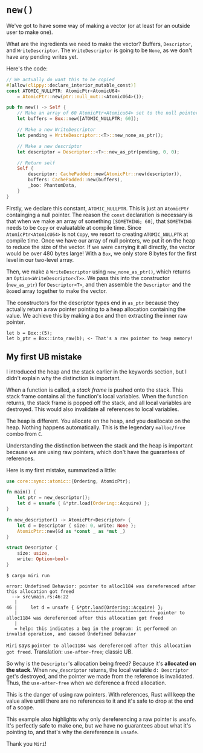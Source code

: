 # `new()`

We've got to have some way of making a vector (or at least for an outside user
to make one).

What are the ingredients we need to make the vector? Buffers, `Descriptor`, and
`WriteDescriptor`. The `WriteDescriptor` is going to be `None`, as we don't have
any pending writes yet.

Here's the code:

```rust
// We actually do want this to be copied
#[allow(clippy::declare_interior_mutable_const)]
const ATOMIC_NULLPTR: AtomicPtr<AtomicU64>
    = AtomicPtr::new(ptr::null_mut::<AtomicU64>());

pub fn new() -> Self {
    // Make an array of 60 AtomicPtr<Atomicu64> set to the null pointer
    let buffers = Box::new([ATOMIC_NULLPTR; 60]);

    // Make a new WriteDescriptor
    let pending = WriteDescriptor::<T>::new_none_as_ptr();

    // Make a new descriptor
    let descriptor = Descriptor::<T>::new_as_ptr(pending, 0, 0);

    // Return self
    Self {
        descriptor: CachePadded::new(AtomicPtr::new(descriptor)),
        buffers: CachePadded::new(buffers),
        _boo: PhantomData,
    }
}

```

Firstly, we declare this constant, `ATOMIC_NULLPTR`. This is just an `AtomicPtr`
containging a null pointer. The reason the `const` declaration is necessary is
that when we make an array of something `[SOMETHING; 60]`, that `SOMETHING`
needs to be `Copy` or evaluatable at compile time. Since `AtomicPtr<AtomicU64>`
is not `Copy`, we resort to creating `ATOMIC_NULLPTR` at compile time. Once we
have our array of null pointers, we put it on the heap to reduce the size of the
vector. If we were carrying it all directly, the vector would be over 480 bytes
large! With a `Box`, we only store 8 bytes for the first level in our two-level
array.

Then, we make a `WriteDescriptor` using `new_none_as_ptr()`, which returns an
`Option<WriteDescriptor<T>>`. We pass this into the constructor (`new_as_ptr`)
for `Descriptor<T>`, and then assemble the `Descriptor` and the `Box`ed array
together to make the vector.

The constructors for the descriptor types end in `as_ptr` because they actually
return a raw pointer pointing to a heap allocation containing the value. We
achieve this by making a `Box` and then extracting the inner raw pointer.

```
let b = Box::(5);
let b_ptr = Box::into_raw(b); <- That's a raw pointer to heap memory!
```

## My first UB mistake

I introduced the heap and the stack earlier in the keywords section, but I
didn't explain why the distinction is important.

When a function is called, a _stack frame_ is pushed onto the stack. This stack
frame contains all the function's local variables. When the function returns,
the stack frame is popped off the stack, and all local variables are destroyed.
This would also invalidate all references to local variables.

The heap is different. You allocate on the heap, and you deallocate on the heap.
Nothing happens automatically. This is the legendary `malloc/free` combo from
`C`.

Understanding the distinction between the stack and the heap is important
because we are using raw pointers, which don't have the guarantees of
references.

Here is my first mistake, summarized a little:

```rust
use core::sync::atomic::{Ordering, AtomicPtr};

fn main() {
    let ptr = new_descriptor();
    let d = unsafe { &*ptr.load(Ordering::Acquire) };
}

fn new_descriptor() -> AtomicPtr<Descriptor> {
    let d = Descriptor { size: 0, write: None };
    AtomicPtr::new(&d as *const _ as *mut _)
}

struct Descriptor {
    size: usize,
    write: Option<bool>
}

```

```
$ cargo miri run
```

```
error: Undefined Behavior: pointer to alloc1184 was dereferenced after this allocation got freed
  --> src\main.rs:46:22
   |
46 |     let d = unsafe { &*ptr.load(Ordering::Acquire) };
   |                      ^^^^^^^^^^^^^^^^^^^^^^^^^^^^^ pointer to alloc1184 was dereferenced after this allocation got freed
   |
   = help: this indicates a bug in the program: it performed an invalid operation, and caused Undefined Behavior
```

`Miri` says
`pointer to alloc1184 was dereferenced after this allocation got freed`.
Translation: `use-after-free`; classic UB.

So why is the `Descriptor`'s allocation being freed? Because it's **allocated on
the stack**. When `new_descriptor` returns, the local variable `d: Descriptor`
get's destroyed, and the pointer we made from the reference is invalidated.
Thus, the `use-after-free` when we deference a freed allocation.

This is the danger of using raw pointers. With references, Rust will keep the
value alive until there are no references to it and it's safe to drop at the end
of a scope.

This example also highlights why only dereferencing a raw pointer is `unsafe`.
It's perfectly safe to make one, but we have no guarantees about what it's
pointing to, and that's why the dereference is `unsafe`.

Thank you `Miri`!
